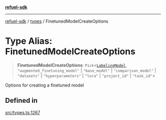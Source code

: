[**refuel-sdk**](../../README.md)

***

[refuel-sdk](../../modules.md) / [types](../README.md) / FinetunedModelCreateOptions

# Type Alias: FinetunedModelCreateOptions

> **FinetunedModelCreateOptions**: `Pick`\<[`LabelingModel`](../interfaces/LabelingModel.md), `"augmented_finetuning_model"` \| `"base_model"` \| `"comparison_model"` \| `"datasets"` \| `"hyperparameters"` \| `"lora"` \| `"project_id"` \| `"task_id"`\>

Options for creating a finetuned model

## Defined in

[src/types.ts:1267](https://github.com/refuel-ai/refuel-sdk/blob/f2e28ab259fcf3e0cbb5ccf9e6bee5d2eda4cd6f/src/types.ts#L1267)
